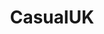 ---
title: CasualUK
crosslinks:
- AskReddit
- london
- unitedkingdom
- food
- AskUK
- funny
- soccer
- videos
- WeWantPlates
- MapPorn
- europe
- Fitness
- pics
- PS4
- OutOfTheLoop
- ireland
- shittyfoodporn
- cars
---